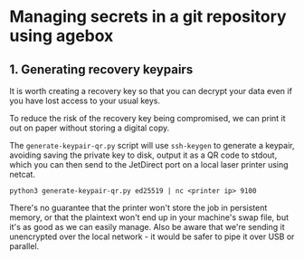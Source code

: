 # Managing secrets in a git repository using agebox

## 1. Generating recovery keypairs

It is worth creating a recovery key so that you can decrypt your data even if
you have lost access to your usual keys.

To reduce the risk of the recovery key being compromised, we can print it out
on paper without storing a digital copy.

The `generate-keypair-qr.py` script will use `ssh-keygen` to generate a keypair,
avoiding saving the private key to disk, output it as a QR code to stdout, which
you can then send to the JetDirect port on a local laser printer using netcat.

`python3 generate-keypair-qr.py ed25519 | nc <printer ip> 9100`

There's no guarantee that the printer won't store the job in persistent memory, 
or that the plaintext won't end up in your machine's swap file, but it's as good
as we can easily manage. Also be aware that we're sending it unencrypted over
the local network - it would be safer to pipe it over USB or parallel.

